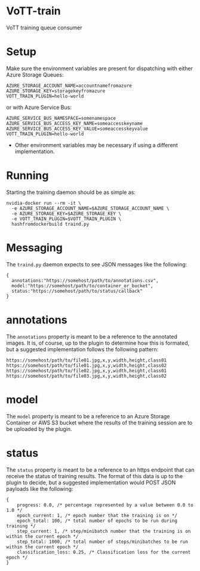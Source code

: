 # VoTT-train
VoTT training queue consumer

# Setup
Make sure the environment variables are present for dispatching with either Azure Storage Queues:

```
AZURE_STORAGE_ACCOUNT_NAME=accountnamefromazure
AZURE_STORAGE_KEY=storagekeyfromazure
VOTT_TRAIN_PLUGIN=hello-world
```

or with Azure Service Bus:

```
AZURE_SERVICE_BUS_NAMESPACE=somenamespace
AZURE_SERVICE_BUS_ACCESS_KEY_NAME=someaccesskeyname
AZURE_SERVICE_BUS_ACCESS_KEY_VALUE=someaccesskeyvalue
VOTT_TRAIN_PLUGIN=hello-world
```

* Other environment variables may be necessary if using a different implementation.

# Running
Starting the training daemon should be as simple as:

```
nvidia-docker run --rm -it \
  -e AZURE_STORAGE_ACCOUNT_NAME=$AZURE_STORAGE_ACCOUNT_NAME \
  -e AZURE_STORAGE_KEY=$AZURE_STORAGE_KEY \
  -e VOTT_TRAIN_PLUGIN=$VOTT_TRAIN_PLUGIN \
  hashfromdockerbuild traind.py
```

# Messaging
The `traind.py` daemon expects to see JSON messages like the following:

```
{
  annotations:"https://somehost/path/to/annotations.csv",
  model:"https://somehost/path/to/container_or_bucket",
  status:"https://somehost/path/to/status/callback"
}
```

# annotations
The `annotations` property is meant to be a reference to the annotated images. It is, of course, up to the plugin to determine how this is formated, but a suggested implementation follows the following pattern:

```
https://somehost/path/to/file01.jpg,x,y,width,height,class01
https://somehost/path/to/file01.jpg,x,y,width,height,class02
https://somehost/path/to/file02.jpg,x,y,width,height,class01
https://somehost/path/to/file03.jpg,x,y,width,height,class02
```

# model
The `model` property is meant to be a reference to an Azure Storage Container or AWS S3 bucket where the results of the training session are to be uploaded by the plugin.

# status
The `status` property is meant to be a reference to an https endpoint that can receive the status of training results. The format of this data is up to the plugin to decide, but a suggested implementation would POST JSON payloads like the following:

```
{
    progress: 0.0, /* percentage represented by a value between 0.0 to 1.0 */
    epoch_current: 1, /* epoch number that the training is on */
    epoch_total: 100, /* total number of epochs to be run during training */
    step_current: 1, /* step/minibatch number that the training is on within the current epoch */
    step_total: 1000, /* total number of steps/minibatches to be run within the current epoch */
    classification_loss: 0.25, /* Classification loss for the current epoch */
}
```
